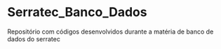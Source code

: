 # Serratec_Banco_Dados
Repositório com códigos desenvolvidos durante a matéria de banco de dados do serratec
